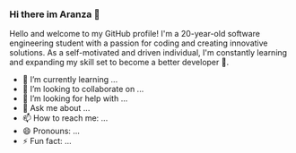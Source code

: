 ### Hi there im Aranza 👋

Hello and welcome to my GitHub profile! I'm a 20-year-old software engineering student with a passion for coding and creating innovative solutions. As a self-motivated and driven individual, I'm constantly learning and expanding my skill set to become a better developer 🔭.
- 🌱 I’m currently learning ...
- 👯 I’m looking to collaborate on ...
- 🤔 I’m looking for help with ...
- 💬 Ask me about ...
- 📫 How to reach me: ...
- 😄 Pronouns: ...
- ⚡ Fun fact: ...
